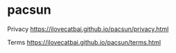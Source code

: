 # pacsun

Privacy
https://ilovecatbai.github.io/pacsun/privacy.html

Terms
https://ilovecatbai.github.io/pacsun/terms.html
